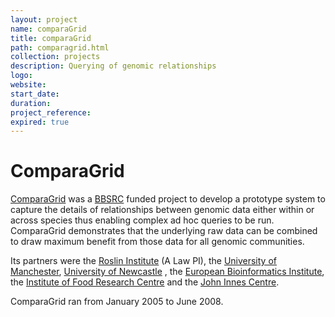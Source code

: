 ```yaml
---
layout: project
name: comparaGrid
title: comparaGrid
path: comparagrid.html
collection: projects
description: Querying of genomic relationships
logo:
website:
start_date:
duration:
project_reference:
expired: true
---
```


# ComparaGrid

[ComparaGrid](http://www.comparagrid.org/) was a [BBSRC](http://www.bbsrc.ac.uk/) funded project to develop a prototype system to capture the details of relationships between genomic data
either within or across species thus enabling complex ad hoc queries to be run. ComparaGrid demonstrates that the underlying raw data
can be combined to draw maximum benefit from those data for all genomic communities.

Its partners were the [Roslin Institute](http://www.roslin.ac.uk/) (A Law PI),
the [University of Manchester](http://www.manchester.ac.uk/), [University of Newcastle](http://www.ncl.ac.uk/) , the [European Bioinformatics Institute](http://www.ebi.ac.uk/),
the [Institute of Food Research Centre](http://www.ifr.ac.uk/) and the [John Innes Centre](http://www.jic.ac.uk/).

ComparaGrid ran from January 2005 to June 2008.
